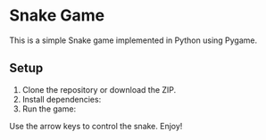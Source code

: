 # Snake Game

This is a simple Snake game implemented in Python using Pygame.

## Setup

1. Clone the repository or download the ZIP.
2. Install dependencies:
3. Run the game:

Use the arrow keys to control the snake. Enjoy!

   
